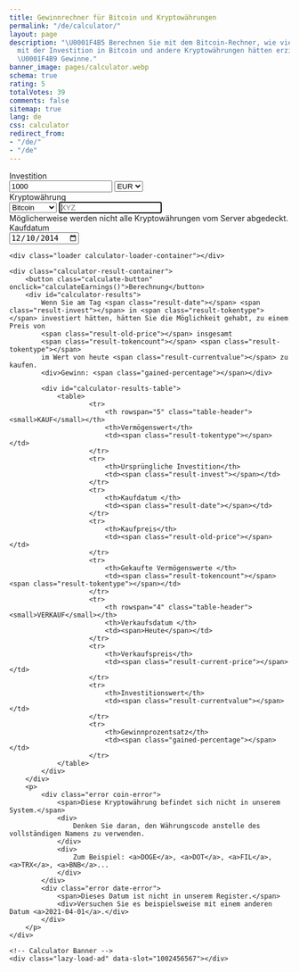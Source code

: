 ```yaml
---
title: Gewinnrechner für Bitcoin und Kryptowährungen
permalink: "/de/calculator/"
layout: page
description: "\U0001F4B5 Berechnen Sie mit dem Bitcoin-Rechner, wie viel Gewinn Sie
  mit der Investition in Bitcoin und andere Kryptowährungen hätten erzielen können.
  \U0001F4B9 Gewinne."
banner_image: pages/calculator.webp
schema: true
rating: 5
totalVotes: 39
comments: false
sitemap: true
lang: de
css: calculator
redirect_from:
- "/de/"
- "/de"
---
```


<div style="margin-bottom: 10px">
    <div style="margin-top:-25px; display:none">
        <small>For periodical investments please use our <a href="/investment">advanced calculator</a>.</small>
    </div>
</div>
<div class="calculator-block">
    <div class="calculator-form-row">
        <div class="calculator-col-start">
            <label>Investition</label>
        </div>
        <div class="calculator-col-end">
            <input id="invest-quantity" type="number" value="1000" class="data-hj-allow">
            <select id="invest-fiat">
                <option>EUR</option>
                <option>USD</option>
            </select>
        </div>
    </div>
    <div class="calculator-form-row">
        <div class="calculator-col-start">
            <label>Kryptowährung</label>
        </div>
        <div class="calculator-col-end">
			<select id="invest-currency" onchange="updateInputMinDate()">
				<option value="BTC"  min="2010-07-18">Bitcoin</option>
				<option value="ETH"  min="2015-08-08">Ethereum</option>
				<option value="LTC"  min="2013-09-15">Litecoin</option>
                <option value="MIOTA"  min="2017-06-14">IOTA</option>
				<option value="XMR"  min="2015-01-27">Monero</option>
				<option value="ADA" min="2017-10-02">Cardano</option>
				<option value="XRP"  min="2015-01-30">Ripple</option>
				<option class="editable">Sonstige...</option>
			</select>
            <input width="150" class="calculator-othercoins data-hj-allow" autofocus placeholder="XYZ" />
        </div>
    </div>
    <div class="calculator-othercoins"><span>Möglicherweise werden nicht alle Kryptowährungen vom Server abgedeckt.</span></div>
    <div class="calculator-form-row">
        <div class="calculator-col-start">
            <label>Kaufdatum</label>
        </div>
        <div class="calculator-col-end">
            <input id="invest-date" type="date" value="2014-12-10" min="2010-07-18" class="data-hj-allow">
        </div>
    </div>

    <div class="loader calculator-loader-container"></div>
    
    <div class="calculator-result-container">
        <button class="calculate-button" onclick="calculateEarnings()">Berechnung</button>
        <div id="calculator-results">
            Wenn Sie am Tag <span class="result-date"></span> <span class="result-invest"></span> in <span class="result-tokentype"></span> investiert hätten, hätten Sie die Möglichkeit gehabt, zu einem Preis von 
            <span class="result-old-price"></span> insgesamt
            <span class="result-tokencount"></span> <span class="result-tokentype"></span>
            im Wert von heute <span class="result-currentvalue"></span> zu kaufen.
            <div>Gewinn: <span class="gained-percentage"></span></div>

            <div id="calculator-results-table">
                <table>
                        <tr>
                            <th rowspan="5" class="table-header"><small>KAUF</small></th>
                            <th>Vermögenswert</th>
                            <td><span class="result-tokentype"></span></td>
                        </tr>
                        <tr>
                            <th>Ursprüngliche Investition</th>
                            <td><span class="result-invest"></span></td>
                        </tr>
                        <tr>
                            <th>Kaufdatum </th>
                            <td><span class="result-date"></span></td>
                        </tr>
                        <tr>
                            <th>Kaufpreis</th>
                            <td><span class="result-old-price"></span></td>
                        </tr>
                        <tr>
                            <th>Gekaufte Vermögenswerte </th>
                            <td><span class="result-tokencount"></span> <span class="result-tokentype"></span></td>
                        </tr>
                        <tr>
                            <th rowspan="4" class="table-header"><small>VERKAUF</small></th>
                            <th>Verkaufsdatum </th>
                            <td><span>Heute</span></td>
                        </tr>
                        <tr>
                            <th>Verkaufspreis</th>
                            <td><span class="result-current-price"></span></td>
                        </tr>
                        <tr>
                            <th>Investitionswert</th>
                            <td><span class="result-currentvalue"></span></td>
                        </tr>
                        <tr>
                            <th>Gewinnprozentsatz</th>
                            <td><span class="gained-percentage"></span></td>
                        </tr>
                </table>
            </div>
        </div>
        <p>
            <div class="error coin-error">
                <span>Diese Kryptowährung befindet sich nicht in unserem System.</span>
                <div>
                    Denken Sie daran, den Währungscode anstelle des vollständigen Namens zu verwenden.
                </div>
                <div>
                    Zum Beispiel: <a>DOGE</a>, <a>DOT</a>, <a>FIL</a>, <a>TRX</a>, <a>BNB</a>...
                </div>
            </div>
            <div class="error date-error">
                <span>Dieses Datum ist nicht in unserem Register.</span>
                <div>Versuchen Sie es beispielsweise mit einem anderen Datum <a>2021-04-01</a>.</div>
            </div>
        </p>
    </div>

    <!-- Calculator Banner -->
    <div class="lazy-load-ad" data-slot="1002456567"></div>
    
</div>

<script defer src="{{ site.baseurl }}/js/calculator-common.js?{{site.time | date: '%s%N'}}"></script>
<script defer src="{{ site.baseurl }}/js/calculator.js?{{site.time | date: '%s%N'}}"></script>
